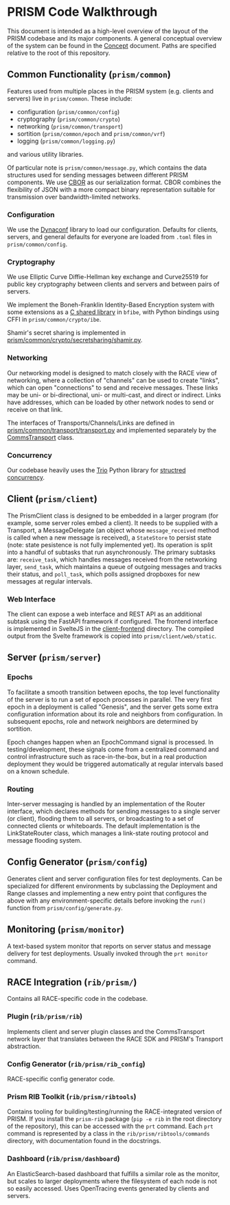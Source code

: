 # PRISM Code Walkthrough

This document is intended as a high-level overview of the layout of the PRISM codebase and its major components. A general conceptual overview of the system can be found in the [Concept](./Concept.md) document. Paths are specified relative to the root of this repository.

## Common Functionality (`prism/common`)

Features used from multiple places in the PRISM system (e.g. clients and servers) live in `prism/common`. These include:

* configuration (`prism/common/config`)
* cryptography (`prism/common/crypto`)
* networking (`prism/common/transport`)
* sortition (`prism/common/epoch` and `prism/common/vrf`)
* logging (`prism/common/logging.py`)

and various utility libraries.

Of particular note is `prism/common/message.py`, which contains the data structures used for sending messages between different PRISM components. We use [CBOR](https://cbor.io/) as our serialization format. CBOR combines the flexibility of JSON with a more compact binary representation suitable for transmission over bandwidth-limited networks.

### Configuration

We use the [Dynaconf](https://www.dynaconf.com/) library to load our configuration. Defaults for clients, servers, and general defaults for everyone are loaded from `.toml` files in `prism/common/config`.

### Cryptography

We use Elliptic Curve Diffie-Hellman key exchange and Curve25519 for public key cryptography between clients and servers and between pairs of servers.

We implement the Boneh-Franklin Identity-Based Encryption system with some extensions as a [C shared library](../bfibe) in `bfibe`, with Python bindings using CFFI in `prism/common/crypto/ibe`.

Shamir's secret sharing is implemented in [prism/common/crypto/secretsharing/shamir.py](../prism/common/crypto/secretsharing/shamir.py).

### Networking

Our networking model is designed to match closely with the RACE view of networking, where a collection of "channels" can be used to create "links", which can open "connections" to send and receive messages. These links may be uni- or bi-directional, uni- or multi-cast, and direct or indirect. Links have addresses, which can be loaded by other network nodes to send or receive on that link.

The interfaces of Transports/Channels/Links are defined in [prism/common/transport/transport.py](../prism/common/transport/transport.py) and implemented separately by the [CommsTransport](../rib/prism/rib/connection/CommsTransport.py) class.

### Concurrency

Our codebase heavily uses the [Trio](https://trio.readthedocs.io/en/stable/) Python library for [structred concurrency](https://en.wikipedia.org/wiki/Structured_concurrency).

## Client (`prism/client`)

The PrismClient class is designed to be embedded in a larger program (for example, some server roles embed a client). It needs to be supplied with a Transport, a MessageDelegate (an object whose `message_received` method is called when a new message is received), a `StateStore` to persist state (note: state pesistence is not fully implemented yet). Its operation is split into a handful of subtasks that run asynchronously. The primary subtasks are: `receive_task`, which handles messages received from the networking layer, `send_task`, which maintains a queue of outgoing messages and tracks their status, and `poll_task`, which polls assigned dropboxes for new messages at regular intervals.

### Web Interface

The client can expose a web interface and REST API as an additional subtask using the FastAPI framework if configured. The frontend interface is implemented in SvelteJS in the [client-frontend](../client-frontend) directory. The compiled output from the Svelte framework is copied into `prism/client/web/static`.

## Server (`prism/server`)

### Epochs

To facilitate a smooth transition between epochs, the top level functionality of the server is to run a set of epoch processes in parallel. The very first epoch in a deployment is called "Genesis", and the server gets some extra configuration information about its role and neighbors from configuration. In subsequent epochs, role and network neighbors are determined by sortition.

Epoch changes happen when an EpochCommand signal is processed. In testing/development, these signals come from a centralized command and control infrastructure such as race-in-the-box, but in a real production deployment they would be triggered automatically at regular intervals based on a known schedule.

### Routing

Inter-server messaging is handled by an implementation of the Router interface, which declares methods for sending messages to a single server (or client), flooding them to all servers, or broadcasting to a set of connected clients or whiteboards. The default implementation is the LinkStateRouter class, which manages a link-state routing protocol and message flooding system.

## Config Generator (`prism/config`)

Generates client and server configuration files for test deployments. Can be specialized for different environments by subclassing the Deployment and Range classes and implementing a new entry point that configures the above with any environment-specific details before invoking the `run()` function from `prism/config/generate.py`.

## Monitoring (`prism/monitor`)

A text-based system monitor that reports on server status and message delivery for test deployments. Usually invoked through the `prt monitor` command.

## RACE Integration (`rib/prism/`)

Contains all RACE-specific code in the codebase.

### Plugin (`rib/prism/rib`)

Implements client and server plugin classes and the CommsTransport network layer that translates between the RACE SDK and PRISM's Transport abstraction.

### Config Generator (`rib/prism/rib_config`)

RACE-specific config generator code.

### Prism RIB Toolkit (`rib/prism/ribtools`)

Contains tooling for building/testing/running the RACE-integrated version of PRISM. If you install the `prism-rib` package (`pip -e rib` in the root directory of the repository), this can be accessed with the `prt` command. Each `prt` command is represented by a class in the `rib/prism/ribtools/commands` directory, with documentation found in the docstrings.

### Dashboard (`rib/prism/dashboard`)

An ElasticSearch-based dashboard that fulfills a similar role as the monitor, but scales to larger deployments where the filesystem of each node is not so easily accessed. Uses OpenTracing events generated by clients and servers.
